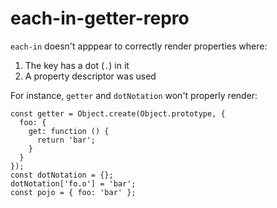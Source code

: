# each-in-getter-repro

`each-in` doesn't apppear to correctly render properties where:

1. The key has a dot (`.`) in it
2. A property descriptor was used

For instance, `getter` and `dotNotation` won't properly render:
```
const getter = Object.create(Object.prototype, {
  foo: {
    get: function () {
      return 'bar';
    }
  }
});
const dotNotation = {};
dotNotation['fo.o'] = 'bar';
const pojo = { foo: 'bar' };
```